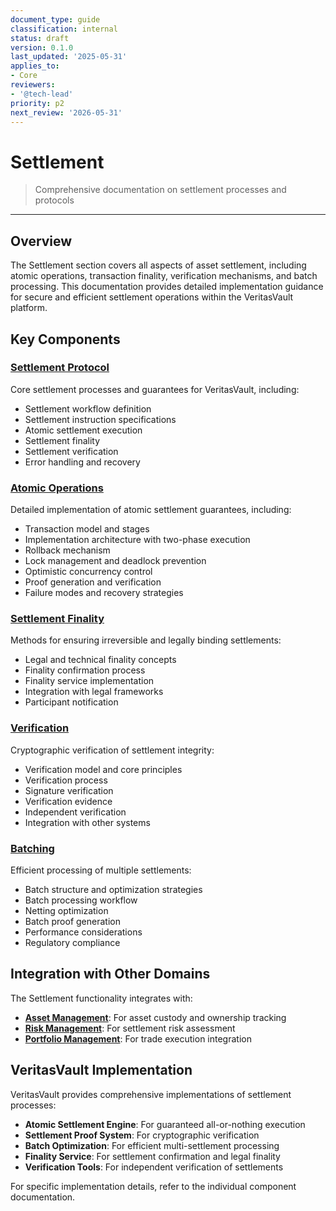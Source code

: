 ```yaml
---
document_type: guide
classification: internal
status: draft
version: 0.1.0
last_updated: '2025-05-31'
applies_to:
- Core
reviewers:
- '@tech-lead'
priority: p2
next_review: '2026-05-31'
---
```


# Settlement

> Comprehensive documentation on settlement processes and protocols

---

## Overview

The Settlement section covers all aspects of asset settlement, including atomic operations, transaction finality, verification mechanisms, and batch processing. This documentation provides detailed implementation guidance for secure and efficient settlement operations within the VeritasVault platform.

## Key Components

### [Settlement Protocol](./settlement-protocol.md)

Core settlement processes and guarantees for VeritasVault, including:

* Settlement workflow definition
* Settlement instruction specifications
* Atomic settlement execution
* Settlement finality 
* Settlement verification
* Error handling and recovery

### [Atomic Operations](./settlement-atomic-operations.md)

Detailed implementation of atomic settlement guarantees, including:

* Transaction model and stages
* Implementation architecture with two-phase execution
* Rollback mechanism
* Lock management and deadlock prevention
* Optimistic concurrency control
* Proof generation and verification
* Failure modes and recovery strategies

### [Settlement Finality](./settlement-finality.md)

Methods for ensuring irreversible and legally binding settlements:

* Legal and technical finality concepts
* Finality confirmation process
* Finality service implementation
* Integration with legal frameworks
* Participant notification

### [Verification](./settlement-verification.md)

Cryptographic verification of settlement integrity:

* Verification model and core principles
* Verification process
* Signature verification
* Verification evidence
* Independent verification
* Integration with other systems

### [Batching](./settlement-batching.md)

Efficient processing of multiple settlements:

* Batch structure and optimization strategies
* Batch processing workflow
* Netting optimization
* Batch proof generation
* Performance considerations
* Regulatory compliance

## Integration with Other Domains

The Settlement functionality integrates with:

* **[Asset Management](../index.md)**: For asset custody and ownership tracking
* **[Risk Management](../risk-management/index.md)**: For settlement risk assessment
* **[Portfolio Management](../portfolio-management/index.md)**: For trade execution integration

## VeritasVault Implementation

VeritasVault provides comprehensive implementations of settlement processes:

* **Atomic Settlement Engine**: For guaranteed all-or-nothing execution
* **Settlement Proof System**: For cryptographic verification
* **Batch Optimization**: For efficient multi-settlement processing
* **Finality Service**: For settlement confirmation and legal finality
* **Verification Tools**: For independent verification of settlements

For specific implementation details, refer to the individual component documentation.